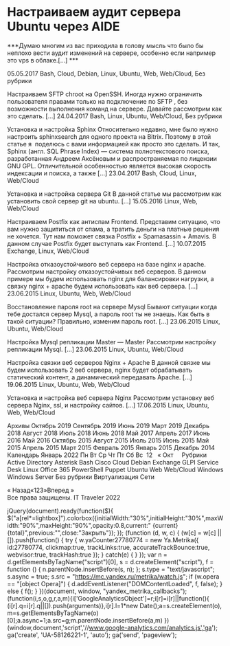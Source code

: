#  Настраиваем аудит сервера Ubuntu через AIDE   
***Думаю многим из вас приходила в голову мысль что было бы неплохо вести аудит изменений на сервере, особенно если например это vps в облаке.[...] ***

 05.05.2017 
 Bash, Cloud, Debian, Linux, Ubuntu, Web, Web/Cloud, Без рубрики 
        
	
 
 Настраиваем SFTP chroot на OpenSSH. 
Иногда нужно ограничить пользователя правами только на подключение по SFTP , без возможности выполнения команд на сервере.
Давайте рассмотрим как это сделать. [...] 
 24.04.2017 
 Bash, Linux, Ubuntu, Web/Cloud, Без рубрики 
        
	
 
 Установка и настройка Sphinx 
Относительно недавно, мне было нужно настроить sphinxsearch для одного проекта на Bitrix. Поэтому в этой статье я  поделюсь с вами информацией как просто это сделать. И так, Sphinx (англ. SQL Phrase Index) — система полнотекстового поиска, разработанная Андреем Аксёновым и распространяемая по лицензии GNU GPL. Отличительной особенностью является высокая скорость индексации и поиска, а также [...] 
 23.04.2017 
 Bash, Cloud, Linux, Web/Cloud 
        
	
 
 Установка и настройка сервера Git 
В данной статье мы рассмотрим как установить свой сервер git на ubuntu. [...] 
 15.05.2016 
 Linux, Web, Web/Cloud 
        
	
 
 Настраиваем Postfix как антиспам Frontend. 
Представим ситуацию, что вам нужно защититься от спама, а тратить деньги на платные решения не хочется.
Тут нам поможет связка Postfix + Spamasassin + Amavis.
В данном случае Postfix будет выступать как Frontend. [...] 
 10.07.2015 
 Exchange, Linux, Web/Cloud 
        
	
 
 Настройка отказоустойчивого веб сервера на базе nginx и apache. 
Рассмотрим настройку отказоустойчивых веб серверов.
В данном примере мы будем использовать nginx для балансировки нагрузки, а связку nginx + apache будем использовать как веб сервера. [...] 
 23.06.2015 
 Linux, Ubuntu, Web, Web/Cloud 
        
	
 
 Восстановление пароля root на сервере Mysql 
Бывают ситуации когда тебе достался сервер Mysql, а пароль root ты не знаешь.
Как быть в такой ситуации? Правильно, изменим пароль root. [...] 
 23.06.2015 
 Linux, Ubuntu, Web/Cloud 
        
	
 
 Настройка Mysql репликации Master &#8212; Master 
Рассмотрим настройку репликации Mysql. [...] 
 23.06.2015 
 Linux, Ubuntu, Web/Cloud 
        
	
 
 Настройка связки веб серверов Nginx + Apache 
В данной связке мы будем использовать 2 веб сервера, nginx будет обрабатывать статический контент, а динамический передавать Apache. [...] 
 19.06.2015 
 Linux, Ubuntu, Web, Web/Cloud 
        
	
 
 Установка и настройка веб сервера Nginx 
Рассмотрим установку веб сервера Nginx, ssl, и настройку сайтов. [...] 
 17.06.2015 
 Linux, Ubuntu, Web, Web/Cloud 
        
Архивы
Октябрь 2019
Сентябрь 2019
Июнь 2019
Март 2019
Декабрь 2018
Август 2018
Июль 2018
Июнь 2018
Май 2017
Апрель 2017
Июнь 2016
Май 2016
Октябрь 2015
Август 2015
Июль 2015
Июнь 2015
Май 2015
Апрель 2015
Март 2015
Февраль 2015
Январь 2015
Декабрь 2014
Календарь
Январь 2022
Пн
Вт
Ср
Чт
Пт
Сб
Вс
&nbsp;12
&nbsp;
&laquo; Окт
&nbsp;
&nbsp;
Рубрики
Active Directory
Asterisk
Bash
Cisco
Cloud
Debian
Exchange
GLPI Service Desk
Linux
Office 365
PowerShell
Puppet
Ubuntu
Web
Web/Cloud
Windows
Windows Server
Без рубрики
Виртуализация
Сети
                 
« Назад«123»Вперед »  
Все права защищены. IT Traveler 2022 
                            
jQuery(document).ready(function($){
$("a[rel*=lightbox]").colorbox({initialWidth:"30%",initialHeight:"30%",maxWidth:"90%",maxHeight:"90%",opacity:0.8,current:" {current}  {total}",previous:"",close:"Закрыть"});
});
(function (d, w, c) {
(w[c] = w[c] || []).push(function() {
try {
w.yaCounter27780774 = new Ya.Metrika({
id:27780774,
clickmap:true,
trackLinks:true,
accurateTrackBounce:true,
webvisor:true,
trackHash:true
});
} catch(e) { }
});
var n = d.getElementsByTagName("script")[0],
s = d.createElement("script"),
f = function () { n.parentNode.insertBefore(s, n); };
s.type = "text/javascript";
s.async = true;
s.src = "https://mc.yandex.ru/metrika/watch.js";
if (w.opera == "[object Opera]") {
d.addEventListener("DOMContentLoaded", f, false);
} else { f(); }
})(document, window, "yandex_metrika_callbacks");
(function(i,s,o,g,r,a,m){i['GoogleAnalyticsObject']=r;i[r]=i[r]||function(){
(i[r].q=i[r].q||[]).push(arguments)},i[r].l=1*new Date();a=s.createElement(o),
m=s.getElementsByTagName(o)[0];a.async=1;a.src=g;m.parentNode.insertBefore(a,m)
})(window,document,'script','//www.google-analytics.com/analytics.js','ga');
ga('create', 'UA-58126221-1', 'auto');
ga('send', 'pageview');
